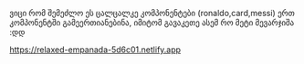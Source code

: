 ვიცი რომ შემეძლო ეს ცალცალკე კომპონენტები (ronaldo,card,messi) ერთ კომპონენტში გამეერთიანებინა, იმიტომ გავაკეთე ასემ რო მეტი მევარჯიშა :დდ 

https://relaxed-empanada-5d6c01.netlify.app
